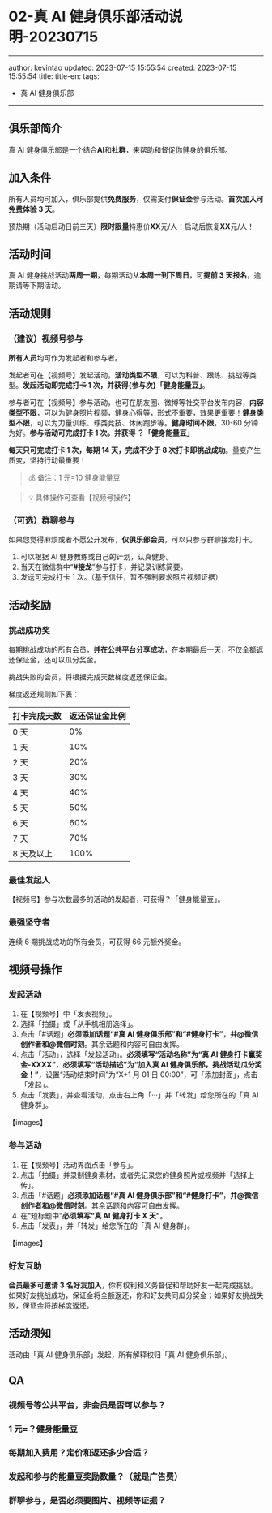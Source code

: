 # 02-真 AI 健身俱乐部活动说明-20230715

---

author: kevintao
updated: 2023-07-15 15:55:54
created: 2023-07-15 15:55:54
title:
title-en:
tags:

- 真 AI 健身俱乐部

---

## 俱乐部简介

真 AI 健身俱乐部是一个结合**AI**和**社群**，来帮助和督促你健身的俱乐部。

## 加入条件

所有人员均可加入，俱乐部提供**免费服务**，仅需支付**保证金**参与活动。**首次加入可免费体验 3 天**。

预热期（活动启动日前三天）**限时限量**特惠价**XX**元/人！启动后恢复**XX**元/人！

## 活动时间

真 AI 健身挑战活动**两周一期**，每期活动从**本周一到下周日**，可**提前 3 天报名**，逾期请等下期活动。

## 活动规则

### （建议）视频号参与

**所有人员**均可作为发起者和参与者。

发起者可在【视频号】发起活动，**活动类型不限**，可以为科普、跟练、挑战等类型。**发起活动即完成打卡 1 次，并获得{参与次}「健身能量豆」**。

参与者可在【视频号】参与活动，也可在朋友圈、微博等社交平台发布内容，**内容类型不限**，可以为健身照片视频，健身心得等，形式不重要，效果更重要！**健身类型不限**，可以为力量训练、球类竞技、休闲跑步等。**健身时间不限**，30-60 分钟为好。**参与活动可完成打卡 1 次。并获得 ？「健身能量豆」**

**每天只可完成打卡 1 次，每期 14 天，完成不少于 8 次打卡即挑战成功**。量变产生质变，坚持行动最重要！

> 💰 备注：1 元=10 健身能量豆

> 💡 具体操作可查看【视频号操作】

### （可选）群聊参与

如果您觉得麻烦或者不愿公开发布，**仅俱乐部会员**，可以只参与群聊接龙打卡。

1. 可以根据 AI 健身教练或自己的计划，认真健身。
2. 当天在微信群中“**#接龙**”参与打卡，并记录训练简要。
3. 发送可完成打卡 1 次。（基于信任，暂不强制要求照片视频证据）

## 活动奖励

### 挑战成功奖

每期挑战成功的所有会员，**并在公共平台分享成功**，在本期最后一天，不仅全额返还保证金，还可以瓜分奖金。

挑战失败的会员，将根据完成天数梯度返还保证金。

梯度返还规则如下表：

| 打卡完成天数 | 返还保证金比例 |
| ------------ | -------------- |
| 0 天         | 0%             |
| 1 天         | 10%            |
| 2 天         | 20%            |
| 3 天         | 30%            |
| 4 天         | 40%            |
| 5 天         | 50%            |
| 6 天         | 60%            |
| 7 天         | 70%            |
| 8 天及以上   | 100%           |

### 最佳发起人

【视频号】参与次数最多的活动的发起者，可获得？「健身能量豆」。

### 最强坚守者

连续 6 期挑战成功的所有会员，可获得 66 元额外奖金。

## 视频号操作

### 发起活动

1. 在【视频号】中「发表视频」。
2. 选择「拍摄」或「从手机相册选择」。
3. 点击「#话题」**必须添加话题“#真 AI 健身俱乐部”和“#健身打卡”**，**并@微信创作者和@微信时刻**。其余话题和内容可自由发挥。
4. 点击「活动」，选择「发起活动」。**必须填写“活动名称”为“真 AI 健身打卡赢奖金-XXXX”**，**必须填写“活动描述”为“加入真 AI 健身俱乐部，挑战活动瓜分奖金！”**，设置“活动结束时间”为“X+1 月 01 日 00:00”，可「添加封面」，点击「发起」。
5. 点击「发表」，并查看活动，点击右上角「···」并「转发」给您所在的「真 AI 健身群」。

【images】

### 参与活动

1. 在【视频号】活动界面点击「参与」。
2. 点击「拍摄」并录制健身素材，或者先记录您的健身照片或视频并「选择上传」。
3. 点击「#话题」**必须添加话题“#真 AI 健身俱乐部”和“#健身打卡”**，**并@微信创作者和@微信时刻**。其余话题和内容可自由发挥。
4. 在“短标题中”**必须填写“真 AI 健身打卡 X 天”**。
5. 点击「发表」，并「转发」给您所在的「真 AI 健身群」。

【images】

### 好友互助

**会员最多可邀请 3 名好友加入**，你有权利和义务督促和帮助好友一起完成挑战。如果好友挑战成功，保证金将全额返还，你和好友共同瓜分奖金；如果好友挑战失败，保证金将按梯度返还。

## 活动须知

活动由「真 AI 健身俱乐部」发起，所有解释权归「真 AI 健身俱乐部」。

## QA

### 视频号等公共平台，非会员是否可以参与？

### 1 元=？健身能量豆

### 每期加入费用？定价和返还多少合适？

### 发起和参与的能量豆奖励数量？（就是广告费）

### 群聊参与，是否必须要图片、视频等证据？
